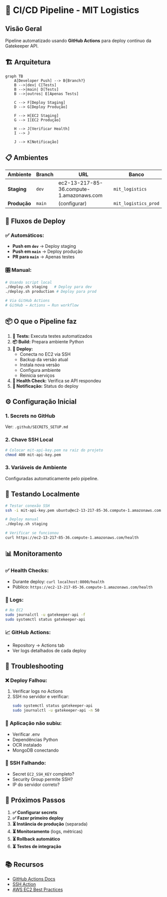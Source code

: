 # 🚀 CI/CD Pipeline - MIT Logistics

## Visão Geral

Pipeline automatizado usando **GitHub Actions** para deploy contínuo da Gatekeeper API.

## 🏗️ Arquitetura

```mermaid
graph TB
    A[Developer Push] --> B{Branch?}
    B -->|dev| C[Tests]
    B -->|main| D[Tests]
    B -->|outros| E[Apenas Tests]
    
    C --> F[Deploy Staging]
    D --> G[Deploy Produção]
    
    F --> H[EC2 Staging]
    G --> I[EC2 Produção]
    
    H --> J[Verificar Health]
    I --> J
    
    J --> K[Notificação]
```

## 📋 Ambientes

| Ambiente | Branch | URL | Banco |
|----------|--------|-----|-------|
| **Staging** | `dev` | ec2-13-217-85-36.compute-1.amazonaws.com | `mit_logistics` |
| **Produção** | `main` | (configurar) | `mit_logistics_prod` |

## 🔄 Fluxos de Deploy

### ✅ **Automáticos:**
- **Push em `dev`** → Deploy staging
- **Push em `main`** → Deploy produção  
- **PR para `main`** → Apenas testes

### 🎛️ **Manual:**
```bash
# Usando script local
./deploy.sh staging   # Deploy para dev
./deploy.sh production # Deploy para prod

# Via GitHub Actions
# GitHub → Actions → Run workflow
```

## 📦 O que o Pipeline faz

1. **🧪 Tests:** Executa testes automatizados
2. **📦 Build:** Prepara ambiente Python
3. **🚀 Deploy:** 
   - Conecta no EC2 via SSH
   - Backup da versão atual
   - Instala nova versão
   - Configura ambiente
   - Reinicia serviços
4. **🏥 Health Check:** Verifica se API respondeu
5. **📢 Notificação:** Status do deploy

## ⚙️ Configuração Inicial

### 1. Secrets no GitHub
Ver: `.github/SECRETS_SETUP.md`

### 2. Chave SSH Local
```bash
# Colocar mit-api-key.pem na raiz do projeto
chmod 400 mit-api-key.pem
```

### 3. Variáveis de Ambiente
Configuradas automaticamente pelo pipeline.

## 🧪 Testando Localmente

```bash
# Testar conexão SSH
ssh -i mit-api-key.pem ubuntu@ec2-13-217-85-36.compute-1.amazonaws.com "echo 'OK'"

# Deploy manual
./deploy.sh staging

# Verificar se funcionou
curl https://ec2-13-217-85-36.compute-1.amazonaws.com/health
```

## 📊 Monitoramento

### ✅ **Health Checks:**
- Durante deploy: `curl localhost:8000/health`
- Público: `https://ec2-13-217-85-36.compute-1.amazonaws.com/health`

### 📝 **Logs:**
```bash
# No EC2
sudo journalctl -u gatekeeper-api -f
sudo systemctl status gatekeeper-api
```

### 📈 **GitHub Actions:**
- Repository → Actions tab
- Ver logs detalhados de cada deploy

## 🔧 Troubleshooting

### ❌ **Deploy Falhou:**
1. Verificar logs no Actions
2. SSH no servidor e verificar:
   ```bash
   sudo systemctl status gatekeeper-api
   sudo journalctl -u gatekeeper-api -n 50
   ```

### 🐛 **Aplicação não subiu:**
- Verificar .env
- Dependências Python
- OCR instalado
- MongoDB conectando

### 🔐 **SSH Falhando:**
- Secret `EC2_SSH_KEY` completo?
- Security Group permite SSH?
- IP do servidor correto?

## 🚀 Próximos Passos

1. **✅ Configurar secrets** 
2. **✅ Fazer primeiro deploy**
3. **⏳ Instância de produção** (separada)
4. **⏳ Monitoramento** (logs, métricas)
5. **⏳ Rollback automático**
6. **⏳ Testes de integração**

## 📚 Recursos

- [GitHub Actions Docs](https://docs.github.com/en/actions)
- [SSH Action](https://github.com/appleboy/ssh-action)
- [AWS EC2 Best Practices](https://docs.aws.amazon.com/AWSEC2/latest/UserGuide/ec2-best-practices.html)